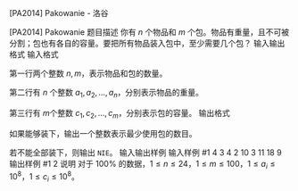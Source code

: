 



[PA2014] Pakowanie - 洛谷














[PA2014] Pakowanie
题目描述
你有 $n$ 个物品和 $m$ 个包。物品有重量，且不可被分割；包也有各自的容量。要把所有物品装入包中，至少需要几个包？
输入输出格式
输入格式

第一行两个整数 $n,m$，表示物品和包的数量。

第二行有 $n$ 个整数 $a_1,a_2,…,a_n$，分别表示物品的重量。

第三行有 $m$个整数 $c_1,c_2,…,c_m$，分别表示包的容量。
输出格式

如果能够装下，输出一个整数表示最少使用包的数目。

若不能全部装下，则输出 `NIE`。
输入输出样例
输入样例 #1
4 3
4 2 10 3
11 18 9
输出样例 #1
2
说明
对于 $100\%$ 的数据，$1\le n\le 24$，$1\le m\le 100$，$1\le a_i\le 10^8$，$1\le c_i\le 10^8$。






